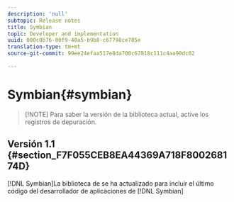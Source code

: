 ```yaml
---
description: 'null'
subtopic: Release notes
title: Symbian
topic: Developer and implementation
uuid: 000c0b76-00f9-40a5-b9b8-c67798ce705e
translation-type: tm+mt
source-git-commit: 99ee24efaa517e8da700c67818c111c4aa90dc02

---
```



# Symbian{#symbian}

> [!NOTE] Para saber la versión de la biblioteca actual, active los registros de depuración.

## Versión 1.1 {#section_F7F055CEB8EA44369A718F800268174D}

[!DNL Symbian]La biblioteca de se ha actualizado para incluir el último código del desarrollador de aplicaciones de [!DNL Symbian]
